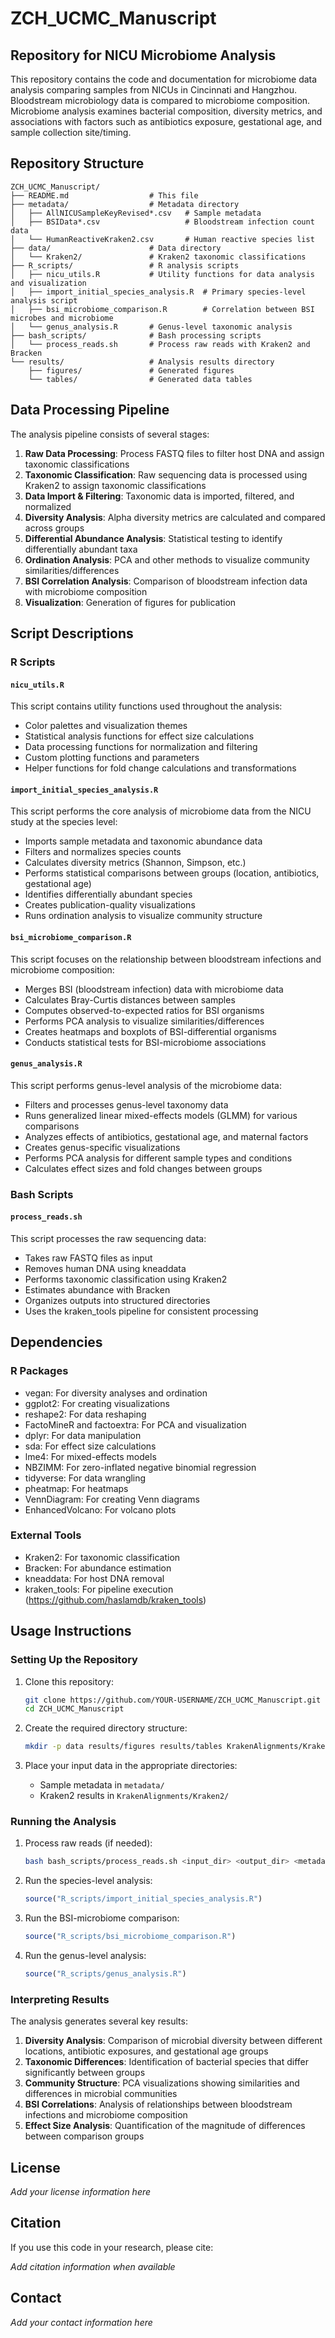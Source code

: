 # ZCH_UCMC_Manuscript

## Repository for NICU Microbiome Analysis

This repository contains the code and documentation for microbiome data analysis comparing samples from NICUs in Cincinnati and Hangzhou. Bloodstream microbiology data is compared to microbiome composition. Microbiome analysis examines bacterial composition, diversity metrics, and associations with factors such as antibiotics exposure, gestational age, and sample collection site/timing.

## Repository Structure

```
ZCH_UCMC_Manuscript/
├── README.md                  # This file
├── metadata/                  # Metadata directory
│   ├── AllNICUSampleKeyRevised*.csv   # Sample metadata
│   ├── BSIData*.csv                   # Bloodstream infection count data
│   └── HumanReactiveKraken2.csv       # Human reactive species list
├── data/                      # Data directory
│   └── Kraken2/               # Kraken2 taxonomic classifications
├── R_scripts/                 # R analysis scripts
│   ├── nicu_utils.R           # Utility functions for data analysis and visualization
│   ├── import_initial_species_analysis.R  # Primary species-level analysis script
│   ├── bsi_microbiome_comparison.R        # Correlation between BSI microbes and microbiome
│   └── genus_analysis.R       # Genus-level taxonomic analysis
├── bash_scripts/              # Bash processing scripts
│   └── process_reads.sh       # Process raw reads with Kraken2 and Bracken
└── results/                   # Analysis results directory
    ├── figures/               # Generated figures
    └── tables/                # Generated data tables
```

## Data Processing Pipeline

The analysis pipeline consists of several stages:

1. **Raw Data Processing**: Process FASTQ files to filter host DNA and assign taxonomic classifications
2. **Taxonomic Classification**: Raw sequencing data is processed using Kraken2 to assign taxonomic classifications
3. **Data Import & Filtering**: Taxonomic data is imported, filtered, and normalized
4. **Diversity Analysis**: Alpha diversity metrics are calculated and compared across groups
5. **Differential Abundance Analysis**: Statistical testing to identify differentially abundant taxa
6. **Ordination Analysis**: PCA and other methods to visualize community similarities/differences
7. **BSI Correlation Analysis**: Comparison of bloodstream infection data with microbiome composition
8. **Visualization**: Generation of figures for publication

## Script Descriptions

### R Scripts

#### `nicu_utils.R`

This script contains utility functions used throughout the analysis:

- Color palettes and visualization themes
- Statistical analysis functions for effect size calculations
- Data processing functions for normalization and filtering
- Custom plotting functions and parameters
- Helper functions for fold change calculations and transformations

#### `import_initial_species_analysis.R`

This script performs the core analysis of microbiome data from the NICU study at the species level:

- Imports sample metadata and taxonomic abundance data
- Filters and normalizes species counts
- Calculates diversity metrics (Shannon, Simpson, etc.)
- Performs statistical comparisons between groups (location, antibiotics, gestational age)
- Identifies differentially abundant species
- Creates publication-quality visualizations
- Runs ordination analysis to visualize community structure

#### `bsi_microbiome_comparison.R`

This script focuses on the relationship between bloodstream infections and microbiome composition:

- Merges BSI (bloodstream infection) data with microbiome data
- Calculates Bray-Curtis distances between samples
- Computes observed-to-expected ratios for BSI organisms
- Performs PCA analysis to visualize similarities/differences
- Creates heatmaps and boxplots of BSI-differential organisms
- Conducts statistical tests for BSI-microbiome associations

#### `genus_analysis.R`

This script performs genus-level analysis of the microbiome data:

- Filters and processes genus-level taxonomy data
- Runs generalized linear mixed-effects models (GLMM) for various comparisons
- Analyzes effects of antibiotics, gestational age, and maternal factors
- Creates genus-specific visualizations
- Performs PCA analysis for different sample types and conditions
- Calculates effect sizes and fold changes between groups

### Bash Scripts

#### `process_reads.sh`

This script processes the raw sequencing data:

- Takes raw FASTQ files as input
- Removes human DNA using kneaddata
- Performs taxonomic classification using Kraken2
- Estimates abundance with Bracken
- Organizes outputs into structured directories
- Uses the kraken_tools pipeline for consistent processing

## Dependencies

### R Packages
- vegan: For diversity analyses and ordination
- ggplot2: For creating visualizations
- reshape2: For data reshaping
- FactoMineR and factoextra: For PCA and visualization
- dplyr: For data manipulation
- sda: For effect size calculations
- lme4: For mixed-effects models
- NBZIMM: For zero-inflated negative binomial regression
- tidyverse: For data wrangling
- pheatmap: For heatmaps
- VennDiagram: For creating Venn diagrams
- EnhancedVolcano: For volcano plots

### External Tools
- Kraken2: For taxonomic classification
- Bracken: For abundance estimation
- kneaddata: For host DNA removal
- kraken_tools: For pipeline execution (https://github.com/haslamdb/kraken_tools)

## Usage Instructions

### Setting Up the Repository

1. Clone this repository:
   ```bash
   git clone https://github.com/YOUR-USERNAME/ZCH_UCMC_Manuscript.git
   cd ZCH_UCMC_Manuscript
   ```

2. Create the required directory structure:
   ```bash
   mkdir -p data results/figures results/tables KrakenAlignments/Kraken2
   ```

3. Place your input data in the appropriate directories:
   - Sample metadata in `metadata/`
   - Kraken2 results in `KrakenAlignments/Kraken2/`

### Running the Analysis

1. Process raw reads (if needed):
   ```bash
   bash bash_scripts/process_reads.sh <input_dir> <output_dir> <metadata_file>
   ```

2. Run the species-level analysis:
   ```R
   source("R_scripts/import_initial_species_analysis.R")
   ```

3. Run the BSI-microbiome comparison:
   ```R
   source("R_scripts/bsi_microbiome_comparison.R")
   ```

4. Run the genus-level analysis:
   ```R
   source("R_scripts/genus_analysis.R")
   ```

### Interpreting Results

The analysis generates several key results:

1. **Diversity Analysis**: Comparison of microbial diversity between different locations, antibiotic exposures, and gestational age groups
2. **Taxonomic Differences**: Identification of bacterial species that differ significantly between groups
3. **Community Structure**: PCA visualizations showing similarities and differences in microbial communities
4. **BSI Correlations**: Analysis of relationships between bloodstream infections and microbiome composition
5. **Effect Size Analysis**: Quantification of the magnitude of differences between comparison groups

## License

*Add your license information here*

## Citation

If you use this code in your research, please cite:

*Add citation information when available*

## Contact

*Add your contact information here*
